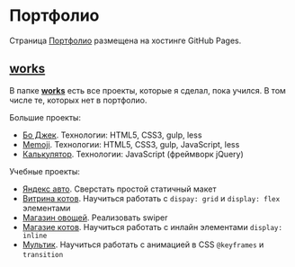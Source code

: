 # Портфолио

Страница [Портфолио](https://gh-time.github.io/Portfolio/) размещена на хостинге GitHub Pages.

## [works](works)

В папке [**works**](works) есть все проекты, которые я сделал, пока учился. В том числе те, которых нет в портфолио.
 
Большие проекты:
- [Бо Джек](works/Yandex/task1). Технологии: HTML5, CSS3, gulp, less
- [Memoji](works/CourseraFinalProject). Технологии: HTML5, CSS3, gulp, JavaScript, less
- [Калькулятор](works/Calculator). Технологии: JavaScript (фреймворк jQuery)

Учебные проекты:
- [Яндекс авто](works/Yandex_auto). Сверстать простой статичный макет 
- [Витрина котов](works/catsShowcase). Научиться работать с `dispay: grid` и `display: flex` элементами 
- [Магазин овощей](works/Vegetable_shop). Реализовать swiper
- [Магазие котов](works/Cat_shop). Научиться работать с инлайн элементами `display: inline`
- [Мультик](works/Cartoon). Научиться работать с анимацией в CSS `@keyframes` и `transition`
